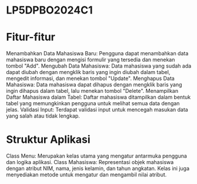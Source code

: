 # LP5DPBO2024C1


# Fitur-fitur
Menambahkan Data Mahasiswa Baru: Pengguna dapat menambahkan data mahasiswa baru dengan mengisi formulir yang tersedia dan menekan tombol "Add".
Mengubah Data Mahasiswa: Data mahasiswa yang sudah ada dapat diubah dengan mengklik baris yang ingin diubah dalam tabel, mengedit informasi, dan menekan tombol "Update".
Menghapus Data Mahasiswa: Data mahasiswa dapat dihapus dengan mengklik baris yang ingin dihapus dalam tabel, lalu menekan tombol "Delete".
Menampilkan Daftar Mahasiswa dalam Tabel: Daftar mahasiswa ditampilkan dalam bentuk tabel yang memungkinkan pengguna untuk melihat semua data dengan jelas.
Validasi Input: Terdapat validasi input untuk mencegah masukan data yang salah atau tidak lengkap.

# Struktur Aplikasi
Class Menu: Merupakan kelas utama yang mengatur antarmuka pengguna dan logika aplikasi.
Class Mahasiswa: Representasi objek mahasiswa dengan atribut NIM, nama, jenis kelamin, dan tahun angkatan. Kelas ini juga menyediakan metode untuk mengatur dan mengambil nilai atribut.
